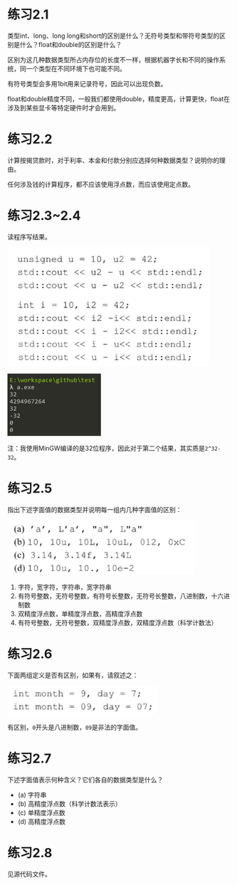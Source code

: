 # 练习2.1

类型int、long、long long和short的区别是什么？无符号类型和带符号类型的区别是什么？float和double的区别是什么？

区别为这几种数据类型所占内存位的长度不一样，根据机器字长和不同的操作系统，同一个类型在不同环境下也可能不同。

有符号类型会多用1bit用来记录符号，因此可以出现负数。

float和double精度不同，一般我们都使用double，精度更高，计算更快，float在涉及到某些显卡等特定硬件时才会用到。

# 练习2.2

计算按揭贷款时，对于利率、本金和付款分别应选择何种数据类型？说明你的理由。

任何涉及钱的计算程序，都不应该使用浮点数，而应该使用定点数。

# 练习2.3~2.4

读程序写结果。

![](res/1.png)

![](res/2.png)

注：我使用MinGW编译的是32位程序，因此对于第二个结果，其实质是`2^32-32`。

# 练习2.5

指出下述字面值的数据类型并说明每一组内几种字面值的区别：

![](res/3.png)

1. 字符，宽字符，字符串，宽字符串
2. 有符号整数，无符号整数，有符号长整数，无符号长整数，八进制数，十六进制数
3. 双精度浮点数，单精度浮点数，高精度浮点数
4. 有符号整数，无符号整数，双精度浮点数，双精度浮点数（科学计数法）

# 练习2.6

下面两组定义是否有区别，如果有，请叙述之：

![](res/4.png)

有区别，`0`开头是八进制数，`09`是非法的字面值。

# 练习2.7

下述字面值表示何种含义？它们各自的数据类型是什么？

* (a) 字符串
* (b) 高精度浮点数（科学计数法表示）
* (c) 单精度浮点数
* (d) 高精度浮点数

# 练习2.8

见源代码文件。
